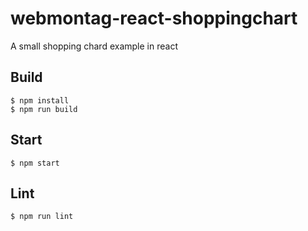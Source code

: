 # webmontag-react-shoppingchart

A small shopping chard example in react

## Build

~~~
$ npm install
$ npm run build
~~~

## Start

~~~
$ npm start
~~~

## Lint

~~~
$ npm run lint
~~~

